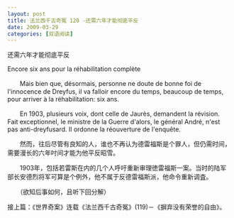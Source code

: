 ```yaml
---
layout: post
title: 法兰西千古奇冤 120 -还需六年才能彻底平反
date: 2009-03-29
categories: [双语阅读]  
---
```


还需六年才能彻底平反

Encore six ans pour la réhabilitation complète

　　Mais bien que, désormais, personne ne doute de bonne foi de l'innocence de Dreyfus, il va falloir encore du temps, beaucoup de temps, pour arriver à la réhabilitation: six ans.

　　En 1903, plusieurs voix, dont celle de Jaurès, demandent la révision. Fait exceptionnel, le ministre de la Guerre d'alors, le général André, n'est pas anti-dreyfusard. Il ordonne la réouverture de l'enquête.



　　然而，往后尽管有良知的人，谁也不再认为德雷福斯是个罪人，但仍需时间，需要漫长的六年吋间才能为他平反昭雪。

　　1903年，包括若雷斯在内的几个人呼吁重新审理徳雷福斯一案。当时的陆军部长安德烈将军可算是个例外，他不属于反德雷福斯派，他命令重新调査。



　　（欲知后事如何，且听下回分解）

接上篇：《世界奇案》连载《法兰西千古奇冤》(119)－《摒弃没有荣誉的自由》。
